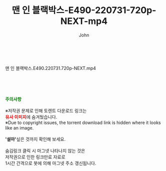 ﻿---
layout: post
title:  "맨 인 블랙박스-E490-220731-720p-NEXT-mp4"
author: John
categories: [ 방송/음악 ]
tags: [  ]
image:  
description: "맨 인 블랙박스-E490-220731-720p-NEXT-mp4 torrent 정보 공유"
toc: true
toc_sticky: true
---

<br>
<div class="view-img">
<a class="view_image" href="https://torrentmobile59.com/bbs/view_image.php?fn=%2Fdata%2Ffile%2Fmusic%2F3659260999_wQYvbgsG_6616b5dcf21ef59332f32a8e1d7e2cec18412d69.jpg" target="_blank"><img alt="" class="img-tag" content="https://torrentmobile59.com/data/file/music/3659260999_wQYvbgsG_6616b5dcf21ef59332f32a8e1d7e2cec18412d69.jpg" itemprop="image" src="https://torrentmobile59.com/data/file/music/3659260999_wQYvbgsG_6616b5dcf21ef59332f32a8e1d7e2cec18412d69.jpg"/></a></div><div class="view-content" itemprop="description">
<p>맨 인 블랙박스.E490.220731.720p-NEXT.mp4<br/></p> </div>
    
<br><br><br>
<p data-ke-size="size16"><b><span style="color: green;">주의사항</span></b><br /><br />※저작권 문제로 인해 토렌트 다운로드 링크는<br /><b><span style="color: red;">유사 이미지</span></b>에 숨겨뒀습니다.<br />※Due to copyright issues, the torrent download link is hidden where it looks like an image.<br /><br /><b>'설마'</b>싶은 것까지 확인해 보세요.<br /><br />숨김링크 클릭 시 마그넷 나타나지 않는 것은<br />저작권으로 인한 링크만료 자료로<br />1시간 간격으로 봇에 의해 마그넷 주소 갱신됩니다.</p>
